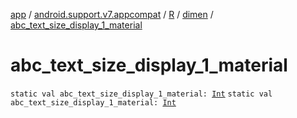[app](../../../index.md) / [android.support.v7.appcompat](../../index.md) / [R](../index.md) / [dimen](index.md) / [abc_text_size_display_1_material](.)

# abc_text_size_display_1_material

`static val abc_text_size_display_1_material: `[`Int`](https://kotlinlang.org/api/latest/jvm/stdlib/kotlin/-int/index.html)
`static val abc_text_size_display_1_material: `[`Int`](https://kotlinlang.org/api/latest/jvm/stdlib/kotlin/-int/index.html)